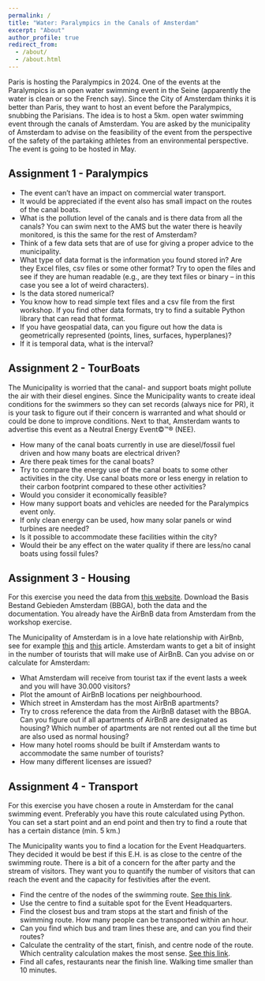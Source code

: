 ```yaml
---
permalink: /
title: "Water: Paralympics in the Canals of Amsterdam"
excerpt: "About"
author_profile: true
redirect_from: 
  - /about/
  - /about.html
---
```


Paris is hosting the Paralympics in 2024. One of the events at the Paralympics is an open water swimming event in the Seine (apparently the water is clean or so the French say). Since the City of Amsterdam thinks it is better than Paris, they want to host an event before the Paralympics, snubbing the Parisians. The idea is to host a 5km. open water swimming event through the canals of Amsterdam. You are asked by the municipality of Amsterdam to advise on the feasibility of the event from the perspective of the safety of the partaking athletes from an environmental perspective. The event is going to be hosted in May.

Assignment 1 - Paralympics
------
* The event can’t have an impact on commercial water transport.
* It would be appreciated if the event also has small impact on the routes of the canal boats.
* What is the pollution level of the canals and is there data from all the canals? You can swim next to the AMS but the water there is heavily monitored, is this the same for the rest of Amsterdam?
* Think of a few data sets that are of use for giving a proper advice to the municipality.
* What type of data format is the information you found stored in? Are they Excel files, csv files or some other format? Try to open the files and see if they are human readable (e.g., are they text files or binary – in this case you see a lot of weird characters).
* Is the data stored numerical?
* You know how to read simple text files and a csv file from the first workshop. If you find other data formats, try to find a suitable Python library that can read that format.
* If you have geospatial data, can you figure out how the data is geometrically represented (points, lines, surfaces, hyperplanes)?
* If it is temporal data, what is the interval?

Assignment 2 - TourBoats
------
The Municipality is worried that the canal- and support boats might pollute the air with their diesel engines. Since the Municipality wants to create ideal conditions for the swimmers so they can set records (always nice for PR), it is your task to figure out if their concern is warranted and what should or could be done to improve conditions. Next to that, Amsterdam 
wants to advertise this event as a Neutral Energy Event©™® (NEE).

* How many of the canal boats currently in use are diesel/fossil fuel driven and how many boats are electrical driven?
* Are there peak times for the canal boats? 
* Try to compare the energy use of the canal boats to some other activities in the city. Use canal boats more or less energy in relation to their carbon footprint compared to these other activities?
* Would you consider it economically feasible?
* How many support boats and vehicles are needed for the Paralympics event only.
* If only clean energy can be used, how many solar panels or wind turbines are needed?
* Is it possible to accommodate these facilities within the city?
* Would their be any effect on the water quality if there are less/no canal boats using fossil fules?

Assignment 3 - Housing
------
For this exercise you need the data from [this website](https://data.amsterdam.nl/datasets/rl6-35tFAw2Ljw/basisbestand-gebieden-amsterdam-bbga/). Download the Basis Bestand Gebieden Amsterdam (BBGA), both the data and the documentation. You already have the AirBnB data from Amsterdam from the workshop exercise.

The Municipality of Amsterdam is in a love hate relationship with AirBnb, see for example [this](https://thenextweb.com/news/four-months-after-its-hunt-for-illegal-hotels-amsterdam-lightens-restrictions-on-airbnb-rentals) and [this](https://www.theguardian.com/travel/2020/sep/14/airbnb-appeals-to-dutch-high-court-retain-double-fees) article. Amsterdam wants to get a bit of insight in the number of tourists that will make use of AirBnB. Can you advise on or calculate for Amsterdam:

* What Amsterdam will receive from tourist tax if the event lasts a week and you will have 30.000 visitors?
* Plot the amount of AirBnB locations per neighbourhood.
* Which street in Amsterdam has the most AirBnB apartments?
* Try to cross reference the data from the AirBnB dataset with the BBGA. Can you figure out if all apartments of AirBnB are designated as housing? Which number of apartments are not rented out all the time but are also used as normal housing?
* How many hotel rooms should be built if Amsterdam wants to accommodate the same number of tourists?
* How many different licenses are issued?

Assignment 4 - Transport
------
For this exercise you have chosen a route in Amsterdam for the canal swimming event. Preferably you have this route calculated using Python. You can set a start point and an end point and then try to find a route that has a certain distance (min. 5 km.)

The Municipality wants you to find a location for the Event Headquarters. They decided it would be best if this E.H. is as close to the centre of the swimming route. There is a bit of a concern for the after party and the stream of visitors. They want you to quantify the number of visitors that can reach the event and the capacity for festivities after the event.

* Find the centre of the nodes of the swimming route. [See this link](https://stackoverflow.com/questions/46238813/osmnx-get-coordinates-of-nodes-using-osm-id).
* Use the centre to find a suitable spot for the Event Headquarters.
* Find the closest bus and tram stops at the start and finish of the swimming route. How many people can be transported within an hour.
* Can you find which bus and tram lines these are, and can you find their routes?
* Calculate the centrality of the start, finish, and centre node of the route. Which centrality calculation makes the most sense. [See this link](https://networkx.org/documentation/stable/reference/algorithms/centrality.html).
* Find all cafes, restaurants near the finish line. Walking time smaller than 10 minutes.

